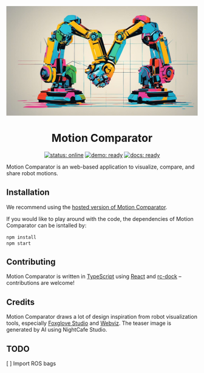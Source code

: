 ![Motion Comparator](./public/teaser.jpg)

<div align="center">
    <h1>Motion Comparator</h1>
    <a href= "TODO"><img alt="status: online" src="https://img.shields.io/badge/status-online-success.svg?logoHeight=10"></a>
    <a href= "TODO"><img alt="demo: ready" src="https://img.shields.io/badge/demo-ready-success.svg?logoHeight=10"></a>
    <a href= "TODO"><img alt="docs: ready" src="https://img.shields.io/badge/version-v0.80.0 Beta-blue.svg?logoHeight=10"></a>
  
</div>

Motion Comparator is an web-based application to visualize, compare, and share robot motions. 

## Installation
We recommend using the [hosted version of Motion Comparator](TODO). 

If you would like to play around with the code, the dependencies of Motion Comparator can be isntalled by:
```
npm install
npm start
```

## Contributing

Motion Comparator is written in [TypeScript](https://www.typescriptlang.org/) using [React](https://react.dev/) and [rc-dock](https://github.com/ticlo/rc-dock) – contributions are welcome!

## Credits
Motion Comparator draws a lot of design inspiration from robot visualization tools, especially [Foxglove Studio](https://github.com/foxglove/studio) and [Webviz](https://github.com/cruise-automation/webviz). The teaser image is generated by AI using NightCafe Studio.

## TODO
[ ] Import ROS bags
